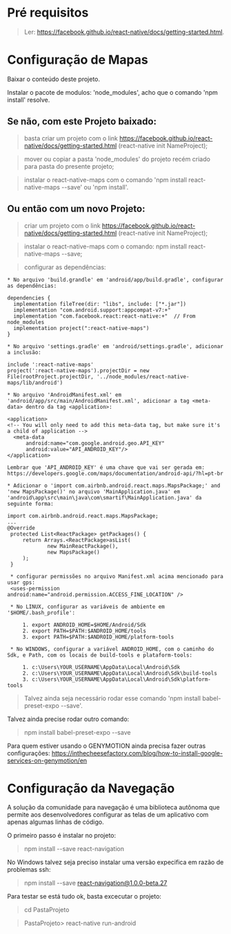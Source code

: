 # Pré requisitos
> Ler: https://facebook.github.io/react-native/docs/getting-started.html.

# Configuração de Mapas

Baixar o conteúdo deste projeto.

Instalar o pacote de modulos: 'node_modules', acho que o comando 'npm install' resolve.

## Se não, com este Projeto baixado:

> basta criar um projeto com o link https://facebook.github.io/react-native/docs/getting-started.html (react-native init NameProject);

> mover ou copiar a pasta 'node_modules' do projeto recém criado para pasta do presente projeto;

> instalar o react-native-maps com o comando 'npm install react-native-maps --save' ou 'npm install'.

## Ou então com um novo Projeto:

> criar um projeto com o link https://facebook.github.io/react-native/docs/getting-started.html (react-native init NameProject);

> instalar o react-native-maps com o comando: npm install react-native-maps --save;

> configurar as dependências:

    * No arquivo 'build.grandle' em 'android/app/build.gradle', configurar as dependências:
    
    dependencies {
      implementation fileTree(dir: "libs", include: ["*.jar"])
      implementation "com.android.support:appcompat-v7:+"
      implementation "com.facebook.react:react-native:+"  // From node_modules
      implementation project(":react-native-maps")
    }

    * No arquivo 'settings.gradle' em 'android/settings.gradle', adicionar a inclusão:
    
    include ':react-native-maps'
    project(':react-native-maps').projectDir = new File(rootProject.projectDir, '../node_modules/react-native-maps/lib/android')

    * No arquivo 'AndroidManifest.xml' em 'android/app/src/main/AndroidManifest.xml', adicionar a tag <meta-data> dentro da tag <application>:
    
    <application>
    <!-- You will only need to add this meta-data tag, but make sure it's a child of application -->
      <meta-data
          android:name="com.google.android.geo.API_KEY"
          android:value="API_ANDROID_KEY"/>
    </application>
    
    Lembrar que 'API_ANDROID_KEY' é uma chave que vai ser gerada em: https://developers.google.com/maps/documentation/android-api/?hl=pt-br
    
    * Adicionar o 'import com.airbnb.android.react.maps.MapsPackage;' and 'new MapsPackage()' no arquivo 'MainApplication.java' em 'android\app\src\main\java\com\smartif\MainApplication.java' da seguinte forma:
    
    import com.airbnb.android.react.maps.MapsPackage;
    ...
    @Override
     protected List<ReactPackage> getPackages() {
         return Arrays.<ReactPackage>asList(
                 new MainReactPackage(),
                 new MapsPackage()
         );
     }
     
     * configurar permissões no arquivo Manifest.xml acima mencionado para usar gps:
     <uses-permission android:name="android.permission.ACCESS_FINE_LOCATION" />
     
     * No LINUX, configurar as variáveis de ambiente em '$HOME/.bash_profile':
     
         1. export ANDROID_HOME=$HOME/Android/Sdk
         2. export PATH=$PATH:$ANDROID_HOME/tools
         3. export PATH=$PATH:$ANDROID_HOME/platform-tools
         
     * No WINDOWS, configurar a variável ANDROID_HOME, com o caminho do Sdk, e Path, com os locais de build-tools e plataform-tools:
     
         1. c:\Users\YOUR_USERNAME\AppData\Local\Android\Sdk         
         2. c:\Users\YOUR_USERNAME\AppData\Local\Android\Sdk\build-tools
         3. c:\Users\YOUR_USERNAME\AppData\Local\Android\Sdk\platform-tools

> Talvez ainda seja necessário rodar esse comando 'npm install babel-preset-expo --save'.

Talvez ainda precise rodar outro comando:
> npm install babel-preset-expo --save

Para quem estiver usando o GENYMOTION ainda precisa fazer outras configurações: https://inthecheesefactory.com/blog/how-to-install-google-services-on-genymotion/en

# Configuração da Navegação

A solução da comunidade para navegação é uma biblioteca autônoma que permite aos desenvolvedores configurar as telas de um aplicativo com apenas algumas linhas de código.

O primeiro passo é instalar no projeto:
> npm install --save react-navigation

No Windows talvez seja preciso instalar uma versão expecifica em razão de problemas ssh:
> npm install --save react-navigation@1.0.0-beta.27

Para testar se está tudo ok, basta excecutar o projeto:
> cd PastaProjeto

> PastaProjeto> react-native run-android

